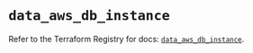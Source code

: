 # `data_aws_db_instance`

Refer to the Terraform Registry for docs: [`data_aws_db_instance`](https://registry.terraform.io/providers/hashicorp/aws/6.8.0/docs/data-sources/db_instance).
